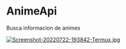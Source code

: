 # AnimeApi
Busca informacion de animes 

[![Screenshot-20220722-193842-Termux.jpg](https://i.postimg.cc/9MKq8jxK/Screenshot-20220722-193842-Termux.jpg)](https://postimg.cc/zbwBv4YF)
